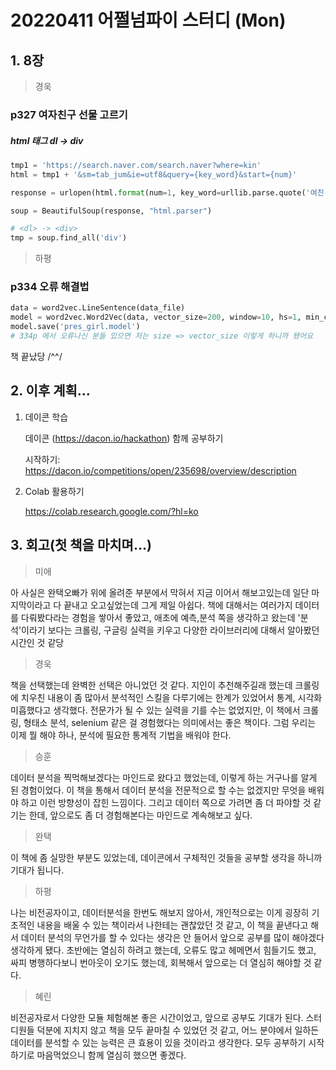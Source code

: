 # 20220411 어쩔넘파이 스터디 (Mon)



## 1. 8장 

> 경욱 

### p327 여자친구 선물 고르기

##### html 태그 dl -> div

```python
tmp1 = 'https://search.naver.com/search.naver?where=kin'
html = tmp1 + '&sm=tab_jum&ie=utf8&query={key_word}&start={num}'

response = urlopen(html.format(num=1, key_word=urllib.parse.quote('여친 선물')))

soup = BeautifulSoup(response, "html.parser")

# <dl> -> <div>
tmp = soup.find_all('div')
```



> 하평

### p334 오류 해결법

```python
data = word2vec.LineSentence(data_file)
model = word2vec.Word2Vec(data, vector_size=200, window=10, hs=1, min_count=2, sg=1)
model.save('pres_girl.model')
# 334p 에서 오류나신 분들 있으면 저는 size => vector_size 이렇게 하니까 됐어요
```



책 끝났당 /^^/



## 2. 이후 계획...



1. 데이콘 학습 

   데이콘 (https://dacon.io/hackathon) 함께 공부하기

   시작하기: https://dacon.io/competitions/open/235698/overview/description

2. Colab 활용하기

   https://colab.research.google.com/?hl=ko



## 3. 회고(첫 책을 마치며...)

> 미애

아 사실은 완택오빠가 위에 올려준 부분에서 막혀서 지금 이어서 해보고있는데 일단 마지막이라고 다 끝내고 오고싶었는데 그게 제일 아쉽다. 책에 대해서는 여러가지 데이터를 다뤄봤다라는 경험을 쌓아서 좋았고, 애초에 예측,분석 쪽을 생각하고 왔는데 '분석'이라기 보다는 크롤링, 구글링 실력을 키우고 다양한 라이브러리에 대해서 알아봤던 시간인 것 같당

> 경욱

책을 선택했는데 완벽한 선택은 아니었던 것 같다. 지인이 추천해주길래 했는데 크롤링에 치우친 내용이 좀 많아서 분석적인 스킬을 다루기에는 한계가 있었어서 통계, 시각화 미흡했다고 생각했다. 전문가가 될 수 있는 실력을 기를 수는 없었지만, 이 책에서 크롤링, 형태소 분석, selenium 같은 걸 경험했다는 의미에서는 좋은 책이다. 그럼 우리는 이제 뭘 해야 하나, 분석에 필요한 통계적 기법을 배워야 한다.

> 승훈

데이터 분석을 찍먹해보겠다는 마인드로 왔다고 했었는데, 이렇게 하는 거구나를 알게 된 경험이었다. 이 책을 통해서 데이터 분석을 전문적으로 할 수는 없겠지만 무엇을 배워야 하고 이런 방향성이 잡힌 느낌이다. 그리고 데이터 쪽으로 가려면 좀 더 파야할 것 같기는 한데, 앞으로도 좀 더 경험해본다는 마인드로 계속해보고 싶다.

> 완택

이 책에 좀 실망한 부분도 있었는데, 데이콘에서 구체적인 것들을 공부할 생각을 하니까 기대가 됩니다.

> 하평

나는 비전공자이고, 데이터분석을 한번도 해보지 않아서, 개인적으로는 이게 굉장히 기초적인 내용을 배울 수 있는 책이라서 나한테는 괜찮았던 것 같고, 이 책을 끝낸다고 해서 데이터 분석의 무언가를 할 수 있다는 생각은 안 들어서 앞으로 공부를 많이 해야겠다 생각하게 됐다. 초반에는 열심히 하려고 했는데, 오류도 많고 헤메면서 힘들기도 했고, 싸피 병행하다보니 번아웃이 오기도 했는데, 회복해서 앞으로는 더 열심히 해야할 것 같다.

> 혜린 

비전공자로서 다양한 모듈 체험해본 좋은 시간이었고, 앞으로 공부도 기대가 된다. 스터디원들 덕분에 지치지 않고 책을 모두 끝마칠 수 있었던 것 같고, 어느 분야에서 일하든 데이터를 분석할 수 있는 능력은 큰 효용이 있을 것이라고 생각한다. 모두 공부하기 시작하기로 마음먹었으니 함께 열심히 했으면 좋겠다.
